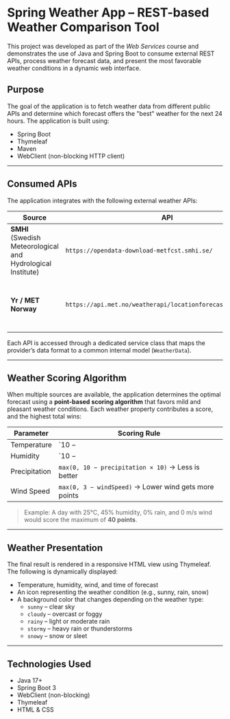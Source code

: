 # Spring Weather App – REST-based Weather Comparison Tool

This project was developed as part of the *Web Services* course and demonstrates the use of Java and Spring Boot to consume external REST APIs, process weather forecast data, and present the most favorable weather conditions in a dynamic web interface.

## Purpose

The goal of the application is to fetch weather data from different public APIs and determine which forecast offers the "best" weather for the next 24 hours. The application is built using:
- Spring Boot
- Thymeleaf
- Maven
- WebClient (non-blocking HTTP client)

---

## Consumed APIs

The application integrates with the following external weather APIs:

| Source | API | Description |
|--------|-----|-------------|
| **SMHI** (Swedish Meteorological and Hydrological Institute) | `https://opendata-download-metfcst.smhi.se/` | Real-time 24-hour weather forecast data for a given coordinate |
| **Yr / MET Norway** | `https://api.met.no/weatherapi/locationforecast/2.0/compact` | Hourly forecast data provided by the Norwegian Meteorological Institute |

Each API is accessed through a dedicated service class that maps the provider’s data format to a common internal model (`WeatherData`).

---

## Weather Scoring Algorithm

When multiple sources are available, the application determines the optimal forecast using a **point-based scoring algorithm** that favors mild and pleasant weather conditions. Each weather property contributes a score, and the highest total wins:

| Parameter         | Scoring Rule                                          |
|------------------|--------------------------------------------------------|
| Temperature       | `10 − |25 − temperature|` → Ideal is 25 °C            |
| Humidity          | `10 − |45 − humidity| × 0.2` → Ideal is 45%           |
| Precipitation     | `max(0, 10 − precipitation × 10)` → Less is better    |
| Wind Speed        | `max(0, 3 − windSpeed)` → Lower wind gets more points |

> Example: A day with 25°C, 45% humidity, 0% rain, and 0 m/s wind would score the maximum of **40 points**.

---

## Weather Presentation

The final result is rendered in a responsive HTML view using Thymeleaf. The following is dynamically displayed:
- Temperature, humidity, wind, and time of forecast
- An icon representing the weather condition (e.g., sunny, rain, snow)
- A background color that changes depending on the weather type:
  - `sunny` – clear sky
  - `cloudy` – overcast or foggy
  - `rainy` – light or moderate rain
  - `stormy` – heavy rain or thunderstorms
  - `snowy` – snow or sleet

---

## Technologies Used

- Java 17+
- Spring Boot 3
- WebClient (non-blocking)
- Thymeleaf
- HTML & CSS
